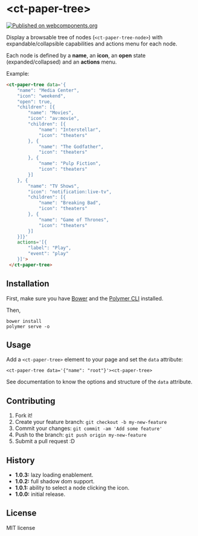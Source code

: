 # \<ct-paper-tree\>

[![Published on webcomponents.org](https://img.shields.io/badge/webcomponents.org-published-blue.svg?style=flat-square)](https://beta.webcomponents.org/element/vpusher/ct-paper-tree)

Display a browsable tree of nodes (`<ct-paper-tree-node>`) with expandable/collapsible capabilities and actions menu for each node.

Each node is defined by a **name**, an **icon**, an **open** state (expanded/collapsed) and an **actions** menu.

Example:
<!---
```
<custom-element-demo>
  <template>
    <script src="../webcomponentsjs/webcomponents-lite.js"></script>
    <link rel="import" href="../iron-icons/notification-icons.html">
    <link rel="import" href="../iron-icons/av-icons.html">
    <link rel="import" href="ct-paper-tree.html">
    <next-code-block></next-code-block>
  </template>
</custom-element-demo>
```
-->
```html
<ct-paper-tree data='{
    "name": "Media Center",
    "icon": "weekend",
    "open": true,
    "children": [{
        "name": "Movies",
        "icon": "av:movie",
        "children": [{
            "name": "Interstellar",
            "icon": "theaters"
        }, {
            "name": "The Godfather",
            "icon": "theaters"
        }, {
            "name": "Pulp Fiction",
            "icon": "theaters"
        }]
    }, {
        "name": "TV Shows",
        "icon": "notification:live-tv",
        "children": [{
            "name": "Breaking Bad",
            "icon": "theaters"
        }, {
            "name": "Game of Thrones",
            "icon": "theaters"
        }]
    }]}'
    actions='[{
        "label": "Play",
        "event": "play"
    }]'>
 </ct-paper-tree>
```

## Installation

First, make sure you have [Bower](https://bower.io/) and the [Polymer CLI](https://www.npmjs.com/package/polymer-cli) installed.

Then,

```
bower install
polymer serve -o
```

## Usage

Add a `<ct-paper-tree>` element to your page and set the `data` attribute:

```
<ct-paper-tree data='{"name": "root"}'><ct-paper-tree>
```

See documentation to know the options and structure of the `data` attribute.

## Contributing

1. Fork it!
2. Create your feature branch: `git checkout -b my-new-feature`
3. Commit your changes: `git commit -am 'Add some feature'`
4. Push to the branch: `git push origin my-new-feature`
5. Submit a pull request :D

## History

* **1.0.3:** lazy loading enablement.
* **1.0.2:** full shadow dom support.
* **1.0.1:** ability to select a node clicking the icon.
* **1.0.0:** initial release.

## License

MIT license
